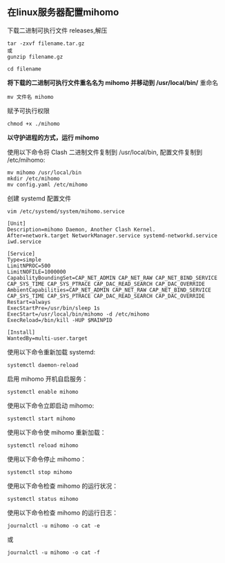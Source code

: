 ## 在linux服务器配置mihomo
下载二进制可执行文件 releases,解压
```
tar -zxvf filename.tar.gz
或
gunzip filename.gz

cd filename
```
**将下载的二进制可执行文件重名名为 mihomo 并移动到 /usr/local/bin/**
重命名
```
mv 文件名 mihomo
```
赋予可执行权限
```
chmod +x ./mihomo
```
**以守护进程的方式，运行 mihomo**

使用以下命令将 Clash 二进制文件复制到 /usr/local/bin, 配置文件复制到 /etc/mihomo:
```
mv mihomo /usr/local/bin
mkdir /etc/mihomo
mv config.yaml /etc/mihomo
```

创建 systemd 配置文件 
```
vim /etc/systemd/system/mihomo.service
```
```
[Unit]
Description=mihomo Daemon, Another Clash Kernel.
After=network.target NetworkManager.service systemd-networkd.service iwd.service

[Service]
Type=simple
LimitNPROC=500
LimitNOFILE=1000000
CapabilityBoundingSet=CAP_NET_ADMIN CAP_NET_RAW CAP_NET_BIND_SERVICE CAP_SYS_TIME CAP_SYS_PTRACE CAP_DAC_READ_SEARCH CAP_DAC_OVERRIDE
AmbientCapabilities=CAP_NET_ADMIN CAP_NET_RAW CAP_NET_BIND_SERVICE CAP_SYS_TIME CAP_SYS_PTRACE CAP_DAC_READ_SEARCH CAP_DAC_OVERRIDE
Restart=always
ExecStartPre=/usr/bin/sleep 1s
ExecStart=/usr/local/bin/mihomo -d /etc/mihomo
ExecReload=/bin/kill -HUP $MAINPID

[Install]
WantedBy=multi-user.target
```

使用以下命令重新加载 systemd:
```
systemctl daemon-reload
```
启用 mihomo 开机自启服务：
```
systemctl enable mihomo
```
使用以下命令立即启动 mihomo:
```
systemctl start mihomo
```
使用以下命令使 mihomo 重新加载：
```
systemctl reload mihomo
```
使用以下命令停止 mihomo：
```
systemctl stop mihomo
```
使用以下命令检查 mihomo 的运行状况：
```
systemctl status mihomo
```
使用以下命令检查 mihomo 的运行日志：
```
journalctl -u mihomo -o cat -e
```
或
```
journalctl -u mihomo -o cat -f
```

